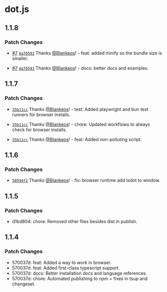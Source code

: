 # dot.js

## 1.1.8

### Patch Changes

- [#7](https://github.com/Blankeos/tsdot/pull/7) [`4a70591`](https://github.com/Blankeos/tsdot/commit/4a70591299aa1252335b7b70c6420be9815260d7) Thanks [@Blankeos](https://github.com/Blankeos)! - feat: added minify so the bundle size is smaller.

- [#7](https://github.com/Blankeos/tsdot/pull/7) [`4a70591`](https://github.com/Blankeos/tsdot/commit/4a70591299aa1252335b7b70c6420be9815260d7) Thanks [@Blankeos](https://github.com/Blankeos)! - docs: better docs and examples.

## 1.1.7

### Patch Changes

- [`35b11cc`](https://github.com/Blankeos/tsdot/commit/35b11ccd56a3e44d2f8c9dbfc2535dd778b24b46) Thanks [@Blankeos](https://github.com/Blankeos)! - test: Added playwright and bun test runners for browser installs.

- [`35b11cc`](https://github.com/Blankeos/tsdot/commit/35b11ccd56a3e44d2f8c9dbfc2535dd778b24b46) Thanks [@Blankeos](https://github.com/Blankeos)! - chore: Updated workflows to always check for browser installs.

- [`35b11cc`](https://github.com/Blankeos/tsdot/commit/35b11ccd56a3e44d2f8c9dbfc2535dd778b24b46) Thanks [@Blankeos](https://github.com/Blankeos)! - feat: Added non-polluting script.

## 1.1.6

### Patch Changes

- [`58594f2`](https://github.com/Blankeos/tsdot/commit/58594f2117eb659ca968067b2b88ce3a0e66cbf3) Thanks [@Blankeos](https://github.com/Blankeos)! - fix: browser runtime add tsdot to window.

## 1.1.5

### Patch Changes

- d1bd804: chore: Removed other files besides dist in publish.

## 1.1.4

### Patch Changes

- 570037d: feat: Added a way to work in browser.
- 570037d: feat: Added first-class typescript support.
- 570037d: docs: Better installation docs and language references.
- 570037d: chore: Automated publishing to npm + fixes in tsup and changeset.
